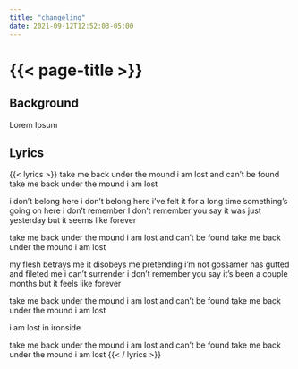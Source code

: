```yaml
---
title: "changeling"
date: 2021-09-12T12:52:03-05:00
---
```

# {{< page-title >}}

## Background
Lorem Ipsum

## Lyrics
{{< lyrics >}}
take me back under the mound
i am lost and can’t be found
take me back under the mound
i am lost


i don’t belong here
i don’t belong here
i’ve felt it for a long time
something’s going on here
i don’t remember
I don’t remember
you say it was just yesterday
but it seems like forever

take me back under the mound
i am lost and can’t be found
take me back under the mound
i am lost

my flesh betrays me
it disobeys me
pretending i’m not gossamer
has gutted and fileted me
i can’t surrender
i don’t remember
you say it’s been a couple months
but it feels like forever


take me back under the mound
i am lost and can’t be found
take me back under the mound
i am lost

i am lost
in ironside

take me back under the mound
i am lost and can’t be found
take me back under the mound
i am lost
{{< / lyrics >}}
